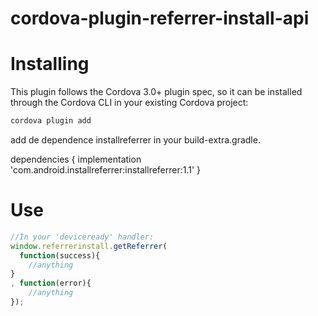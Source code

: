 cordova-plugin-referrer-install-api
=======================


# Installing

This plugin follows the Cordova 3.0+ plugin spec, so it can be installed through the Cordova CLI in your existing Cordova project:
```bash
cordova plugin add 
```

add de dependence installreferrer in your build-extra.gradle.

dependencies {
    implementation 'com.android.installreferrer:installreferrer:1.1'
}


# Use

```js
//In your 'deviceready' handler:
window.referrerinstall.getReferrer(
  function(success){
    //anything
}
, function(error){
    //anything
});

